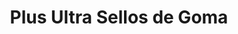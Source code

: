 ---
title: "Plus Ultra Sellos de Goma"
url: /san-juan/plus-ultra-sellos-de-goma/
shop: Eisenwaren
---